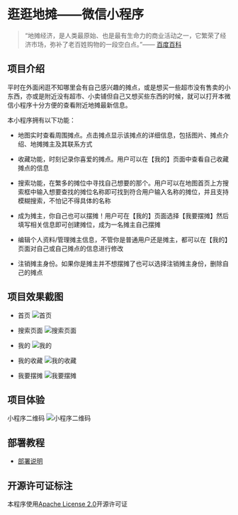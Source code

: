# 逛逛地摊——微信小程序

> “地摊经济，是人类最原始、也是最有生命力的商业活动之一，它繁荣了经济市场，弥补了老百姓购物的一段空白点。”—— [百度百科](https://baike.baidu.com/item/%E5%9C%B0%E6%91%8A%E7%BB%8F%E6%B5%8E/2906264?fr=aladdin)

## 项目介绍

平时在外面闲逛不知哪里会有自己感兴趣的摊点，或是想买一些超市没有售卖的小东西，亦或是附近没有超市、小卖铺但自己又想买些东西的时候，就可以打开本微信小程序十分方便的查看附近地摊最新信息。

本小程序拥有以下功能：

- 地图实时查看周围摊点。点击摊点显示该摊点的详细信息，包括图片、摊点介绍、地摊摊主及其联系方式

- 收藏功能，时刻记录你喜爱的摊点。用户可以在【我的】页面中查看自己收藏摊点的信息

- 搜索功能，在繁多的摊位中寻找自己想要的那个。用户可以在地图首页上方搜索框中输入想要查找的摊位名称即可找到符合用户输入名称的摊位，并且支持模糊搜索，不怕记不得具体的名称

- 成为摊主，你自己也可以摆摊！用户可在【我的】页面选择【我要摆摊】然后填写相关信息即可创建摊位，成为一名摊主自己摆摊

- 编辑个人资料/管理摊主信息，不管你是普通用户还是摊主，都可以在【我的】页面对自己或自己摊点的信息进行修改

- 注销摊主身份。如果你是摊主并不想摆摊了也可以选择注销摊主身份，删除自己的摊点

## 项目效果截图

- 首页
![首页]()

- 搜索页面
![搜索页面]()

- 我的
![我的]()

- 我的收藏
![我的收藏]()

- 我要摆摊
![我要摆摊]()

## 项目体验

小程序二维码
![小程序二维码]()

## 部署教程

- [部署说明]()

## 开源许可证标注

本程序使用[Apache License 2.0](http://www.apache.org/licenses/LICENSE-2.0)开源许可证
